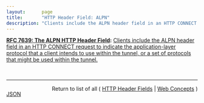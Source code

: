 ```yaml
---
layout:      page
title:       "HTTP Header Field: ALPN"
description: "Clients include the ALPN header field in an HTTP CONNECT request to indicate the application-layer protocol that a client intends to use within the tunnel, or a set of protocols that might be used within the tunnel."
---
```


**[RFC 7639: The ALPN HTTP Header Field](/specs/IETF/RFC/7639 "This specification allows HTTP CONNECT requests to indicate what protocol is intended to be used within the tunnel once established, using the ALPN header field."):** [Clients include the ALPN header field in an HTTP CONNECT request to indicate the application-layer protocol that a client intends to use within the tunnel, or a set of protocols that might be used within the tunnel.](http://tools.ietf.org/html/rfc7639#section-2 "Read documentation for HTTP Header Field &#34;ALPN&#34;")

<br/>
<hr/>

<p style="float : left"><a href="ALPN.json" title="JSON representing this particular Web Concept">JSON</a></p>
<p style="text-align: right">Return to list of all ( <a href="../http-headers">HTTP Header Fields</a> | <a href="../">Web Concepts</a> )</p>
